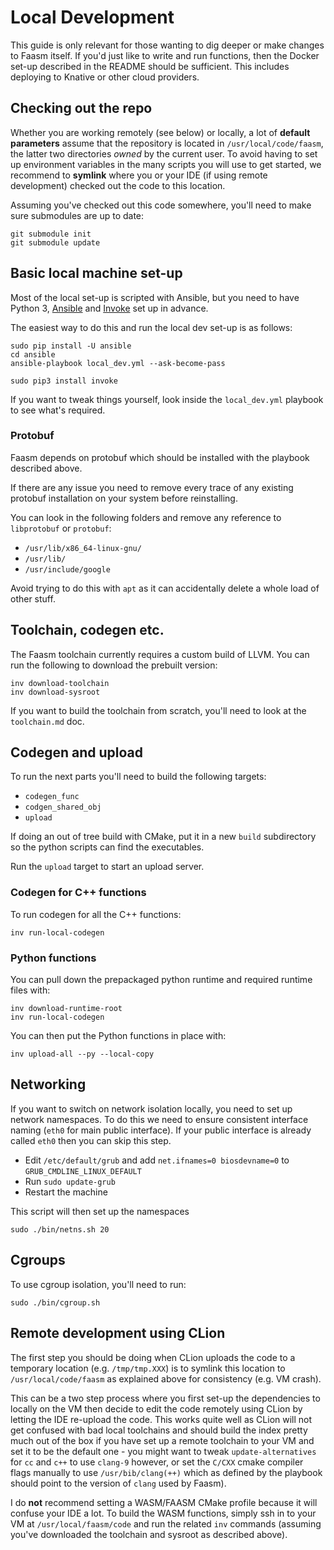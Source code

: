 # Local Development

This guide is only relevant for those wanting to dig deeper or make changes to Faasm itself. If you'd just like to write 
and run functions, then the Docker set-up described in the README should be sufficient. This includes deploying to 
Knative or other cloud providers. 

## Checking out the repo

Whether you are working remotely (see below) or locally, a lot of **default parameters** assume that the repository is
located in `/usr/local/code/faasm`, the latter two directories _owned_ by the current user. To avoid having to set up
environment variables in the many scripts you will use to get started, we recommend to **symlink** where you or your IDE
(if using remote development) checked out the code to this location.

Assuming you've checked out this code somewhere, you'll need to make sure submodules are up to date:

```
git submodule init
git submodule update
```

## Basic local machine set-up

Most of the local set-up is scripted with Ansible, but you need to have Python 3, [Ansible](https://www.ansible.com/) 
and [Invoke](http://docs.pyinvoke.org/en/1.2/index.html) set up in advance.

The easiest way to do this and run the local dev set-up is as follows:

```
sudo pip install -U ansible
cd ansible
ansible-playbook local_dev.yml --ask-become-pass

sudo pip3 install invoke
```

If you want to tweak things yourself, look inside the `local_dev.yml` playbook to see what's required.

### Protobuf

Faasm depends on protobuf which should be installed with the playbook described above.

If there are any issue you need to remove every trace of any existing protobuf installation on your system before 
reinstalling.

You can look in the following folders and remove any reference to `libprotobuf` or `protobuf`:

- `/usr/lib/x86_64-linux-gnu/`
- `/usr/lib/`
- `/usr/include/google`

Avoid trying to do this with `apt` as it can accidentally delete a whole load of other stuff.

## Toolchain, codegen etc.

The Faasm toolchain currently requires a custom build of LLVM. You can run the following to download the prebuilt 
version:

```
inv download-toolchain
inv download-sysroot
```

If you want to build the toolchain from scratch, you'll need to look at the `toolchain.md` doc.

## Codegen and upload

To run the next parts you'll need to build the following targets:

- `codegen_func`
- `codgen_shared_obj`
- `upload` 

If doing an out of tree build with CMake, put it in a new `build` subdirectory so the python scripts can find the 
executables.

Run the `upload` target to start an upload server.

### Codegen for C++ functions

To run codegen for all the C++ functions:

```
inv run-local-codegen
```

### Python functions

You can pull down the prepackaged python runtime and required runtime files with:

```
inv download-runtime-root
inv run-local-codegen
```

You can then put the Python functions in place with:

```
inv upload-all --py --local-copy
```

## Networking

If you want to switch on network isolation locally, you need to set up network namespaces. To do this we need to
ensure consistent interface naming (`eth0` for main public interface). If your public interface is already called
`eth0` then you can skip this step.

- Edit `/etc/default/grub` and add `net.ifnames=0 biosdevname=0` to `GRUB_CMDLINE_LINUX_DEFAULT`
- Run `sudo update-grub`
- Restart the machine

This script will then set up the namespaces

```
sudo ./bin/netns.sh 20
```

## Cgroups

To use cgroup isolation, you'll need to run:

```
sudo ./bin/cgroup.sh
```

## Remote development using CLion

The first step you should be doing when CLion uploads the code to a temporary location (e.g. `/tmp/tmp.XXX`) is to
symlink this location to `/usr/local/code/faasm` as explained above for consistency (e.g. VM crash).

This can be a two step process where you first set-up the dependencies to locally on the VM then decide to edit the code
remotely using CLion by letting the IDE re-upload the code. This works quite well as CLion will not get confused with
bad local toolchains and should build the index pretty much out of the box if you have set up a remote toolchain to
your VM and set it to be the default one - you might want to tweak `update-alternatives` for `cc` and `c++` to use
`clang-9` however, or set the `C/CXX` cmake compiler flags manually to use `/usr/bib/clang(++)` which as defined by the
playbook should point to the version of `clang` used by Faasm).

I do **not** recommend setting a WASM/FAASM CMake profile because it will confuse your IDE a lot. To build the WASM
functions, simply ssh in to your VM at `/usr/local/faasm/code` and run the related `inv` commands (assuming you've
downloaded the toolchain and sysroot as described above).
